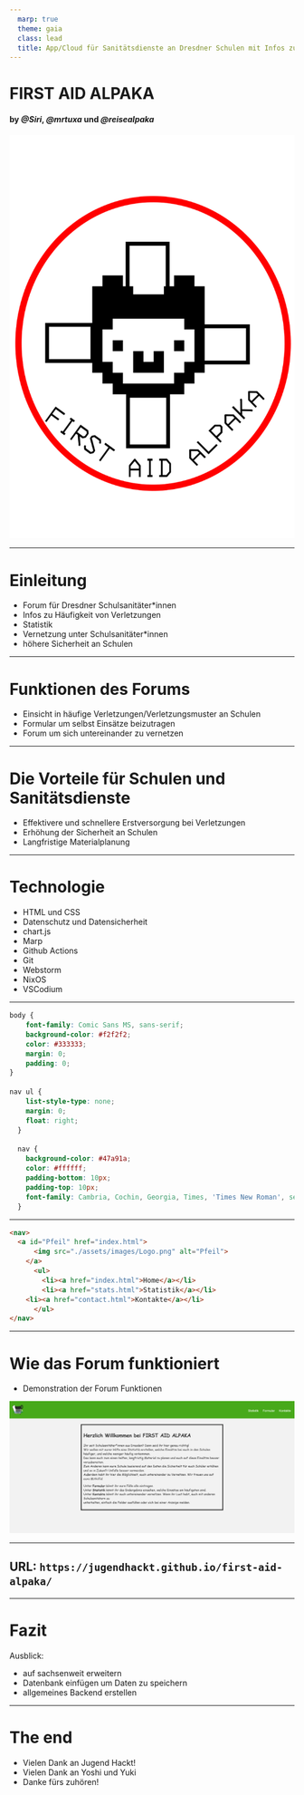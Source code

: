 ```yaml
---
  marp: true
  theme: gaia
  class: lead
  title: App/Cloud für Sanitätsdienste an Dresdner Schulen mit Infos zu häufigen Verletzungen/Verletzungsmustern
---
```


  # FIRST AID ALPAKA
  #### by *@Siri*, *@mrtuxa* und *@reisealpaka*


  ![width:350px](assets/images/Logo.png)

---

  # Einleitung

  - Forum für Dresdner Schulsanitäter*innen
  - Infos zu Häufigkeit von Verletzungen 
  - Statistik
  - Vernetzung unter Schulsanitäter*innen
  - höhere Sicherheit an Schulen

---

  # Funktionen des Forums

  - Einsicht in häufige Verletzungen/Verletzungsmuster an Schulen
  - Formular um selbst Einsätze beizutragen
  - Forum um sich untereinander zu vernetzen

  ---

  # Die Vorteile für Schulen und Sanitätsdienste

  - Effektivere und schnellere Erstversorgung bei Verletzungen
  - Erhöhung der Sicherheit an Schulen
  - Langfristige Materialplanung

---

  # Technologie

  - HTML und CSS
  - Datenschutz und Datensicherheit
  - chart.js
  - Marp
  - Github Actions
  - Git
  - Webstorm
  - NixOS
  - VSCodium

---

  ```css
  body {
      font-family: Comic Sans MS, sans-serif;
      background-color: #f2f2f2;
      color: #333333;
      margin: 0;
      padding: 0;
  }

  nav ul {
      list-style-type: none;
      margin: 0;
      float: right;
    }
    
    nav {
      background-color: #47a91a;
      color: #ffffff;
      padding-bottom: 10px;
      padding-top: 10px;
      font-family: Cambria, Cochin, Georgia, Times, 'Times New Roman', serif
    } 
  ```

---

  ```html
  <nav>
    <a id="Pfeil" href="index.html">
        <img src="./assets/images/Logo.png" alt="Pfeil">
      </a>
        <ul>
          <li><a href="index.html">Home</a></li>
          <li><a href="stats.html">Statistik</a></li>
      <li><a href="contact.html">Kontakte</a></li>
        </ul>
  </nav>
  ```

---

  # Wie das Forum funktioniert

  - Demonstration der Forum Funktionen

  ![width:1048px](first_aid_alpaka_home.png)

---

## URL: `https://jugendhackt.github.io/first-aid-alpaka/`

---

  # Fazit

  Ausblick:
  - auf sachsenweit erweitern
  - Datenbank einfügen um Daten zu speichern
  - allgemeines Backend erstellen

---

  # The end
  - Vielen Dank an Jugend Hackt!
  - Vielen Dank an Yoshi und Yuki
  - Danke fürs zuhören!